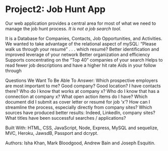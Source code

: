 # Project2: Job Hunt App

Our web application provides a central area for most of what we need to manage the job hunt process. 
_It is not a job search tool._

It is a Database for Companies, Contacts, Job Opportunities, and Activities.
We wanted to take advantage of the relational aspect of mySQL: “Please walk us through your resumé” . . . which resumé?
Better identification and improved leverage of your network
Better organization and efficiency
Supports concentrating on the “Top 40” companies of your search
Helps to read fewer job descriptions and have a higher hit rate
Aids in your follow through

Questions We Want To Be Able To Answer:
Which prospective employers are most important to me?
Good company?
Good location?
I have contacts there?
Who do I know that works at company x?
Who do I know that has a connection at company x?
What open action items do I have?
Which document did I submit as cover letter or resumé for job ‘x’?
How can I streamline the process, especially directly from company sites?
Which sources have produced better results: Indeed, LinkedIn, company sites?
What titles have been successful searches / applications?

Built With:
HTML, CSS, JavaScript, Node, Express, MySQL and sequelize, MVC, Heroku, JawsdB, Passport and dcrypt.

Authors:
Isha Khan, Mark Bloodgood, Andrew Bain and Joseph Esquitin.

